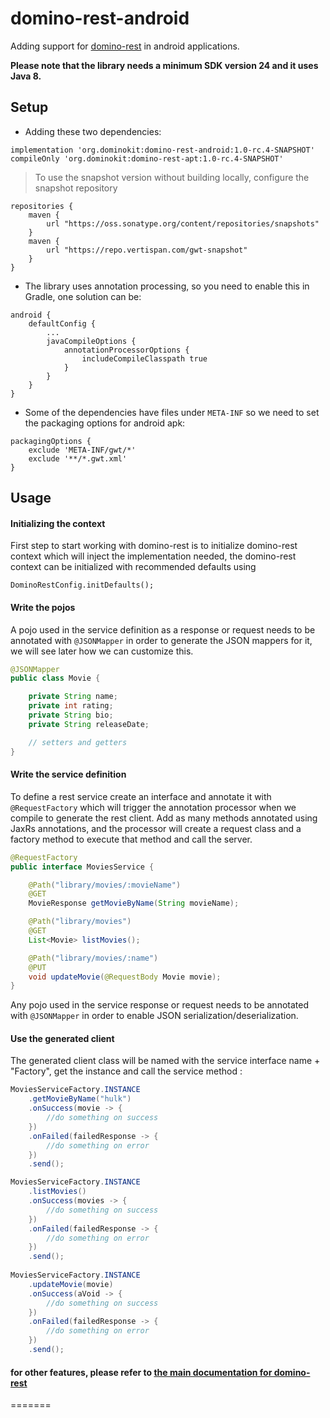 # domino-rest-android

Adding support for [domino-rest](https://github.com/DominoKit/domino-rest) in android applications.

**Please note that the library needs a minimum SDK version 24 and it uses Java 8.**

## Setup

- Adding these two dependencies:

```
implementation 'org.dominokit:domino-rest-android:1.0-rc.4-SNAPSHOT'
compileOnly 'org.dominokit:domino-rest-apt:1.0-rc.4-SNAPSHOT'
```

> To use the snapshot version without building locally, configure the snapshot repository
```
repositories {
    maven {
        url "https://oss.sonatype.org/content/repositories/snapshots"
    }
    maven {
        url "https://repo.vertispan.com/gwt-snapshot"
    }
}
```

- The library uses annotation processing, so you need to enable this in Gradle, one solution can be:
```
android {
    defaultConfig {
        ...
        javaCompileOptions {
            annotationProcessorOptions {
                includeCompileClasspath true
            }
        }
    }
}
```

- Some of the dependencies have files under `META-INF` so we need to set the packaging options for android apk:
```
packagingOptions {
    exclude 'META-INF/gwt/*'
    exclude '**/*.gwt.xml'
}
```

## Usage

#### Initializing the context

First step to start working with domino-rest is to initialize domino-rest context which will inject the implementation needed, the domino-rest context can be initialized with recommended defaults using
 
```
DominoRestConfig.initDefaults();
```

#### Write the pojos

A pojo used in the service definition as a response or request needs to be annotated with `@JSONMapper` in order to generate the JSON mappers for it, we will see later how we can customize this.

```java
@JSONMapper
public class Movie {

    private String name;
    private int rating;
    private String bio;
    private String releaseDate;

    // setters and getters
}
```

#### Write the service definition

To define a rest service create an interface and annotate it with `@RequestFactory` which will trigger the annotation processor when we compile to generate the rest client.
Add as many methods annotated using JaxRs annotations, and the processor will create a request class and a factory method to execute that method and call the server. 


```java
@RequestFactory
public interface MoviesService {

    @Path("library/movies/:movieName")
    @GET
    MovieResponse getMovieByName(String movieName);

    @Path("library/movies")
    @GET
    List<Movie> listMovies();

    @Path("library/movies/:name")
    @PUT
    void updateMovie(@RequestBody Movie movie);
}
```

Any pojo used in the service response or request needs to be annotated with `@JSONMapper` in order to enable JSON serialization/deserialization.

#### Use the generated client

The generated client class will be named with the service interface name + "Factory", get the instance and call the service method :

```java
MoviesServiceFactory.INSTANCE
    .getMovieByName("hulk")
    .onSuccess(movie -> {
        //do something on success
    })
    .onFailed(failedResponse -> {
        //do something on error
    })
    .send();

MoviesServiceFactory.INSTANCE
    .listMovies()
    .onSuccess(movies -> {
        //do something on success
    })
    .onFailed(failedResponse -> {
        //do something on error
    })
    .send();
    
MoviesServiceFactory.INSTANCE
    .updateMovie(movie)
    .onSuccess(aVoid -> {
        //do something on success
    })
    .onFailed(failedResponse -> {
        //do something on error
    })
    .send();

```


#### for other features, please refer to [the main documentation for domino-rest](https://github.com/DominoKit/domino-rest)
=======

